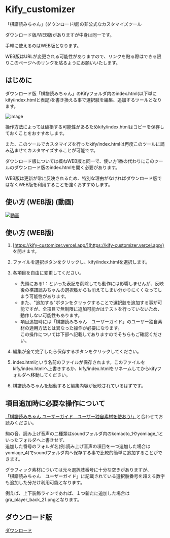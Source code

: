 # Kify_customizer
「棋譜読みちゃん」(ダウンロード版)の非公式なカスタマイズツール

ダウンロード版/WEB版がありますが中身は同一です。

手軽に使えるのはWEB版となります。

WEB版はURLが変更される可能性がありますので、リンクを貼る際はできる限りこのページへのリンクを貼るようにお願いいたします。

## はじめに

ダウンロード版「棋譜読みちゃん」のKifyフォルダ内のindex.html(以下単にkify/index.htmlと表記)を書き換える事で選択肢を編集、追加するツールとなります。

![image](https://user-images.githubusercontent.com/13916338/117845727-c6de0680-b2bb-11eb-8e56-3e6d769fe513.png)


操作方法によっては破損する可能性があるためkify/index.htmlはコピーを保存しておくことをおすすめします。

また、このツールでカスタマイズを行ったkify/index.htmlは再度このツールに読み込ませてカスタマイズすることが可能です。

ダウンロード版については概ねWEB版と同一で、使い方1番の代わりにこのツールのダウンロード版のindex.htmlを開く必要があります。

WEB版は更新が常に反映されるため、特別な理由がなければダウンロード版ではなくWEB版を利用することを強くおすすめします。

## 使い方 (WEB版) (動画)

[![動画](https://img.youtube.com/vi/Z2fcc3IMHUM/default.jpg)](https://youtu.be/Z2fcc3IMHUM)

## 使い方 (WEB版)

1. [https://kify-customizer.vercel.app/](https://kify-customizer.vercel.app/) を開きます。

2. ファイルを選択ボタンをクリックし、kify/index.htmlを選択します。

3. 各項目を自由に変更してください。  
    - 先頭にある1：といった表記を削除しても動作には影響しませんが、反映後の棋譜読みちゃんの選択肢からも消えてしまい分かりにくくなってしまう可能性があります。  
    - また、"追加する"ボタンをクリックすることで選択肢を追加する事が可能ですが、全項目で無制限に追加可能かはテストを行っていないため、動作しない可能性もあります。    
    - 項目追加時には「棋譜読みちゃん　ユーザーガイド」のユーザー独自素材の適用方法とは異なった操作が必要になります。  
      この操作については下部へ記載してありますのでそちらもご確認ください。  



4. 編集が全て完了したら保存するボタンをクリックしてください。


5. index.htmlという名前のファイルが保存されます。このファイルをkify/index.htmlへ上書きするか、kify/index.htmlをリネームしてからkifyフォルダへ移動してください。


6. 棋譜読みちゃんを起動すると編集内容が反映されているはずです。


## 項目追加時に必要な操作について

[「棋譜読みちゃん ユーザーガイド　ユーザー独自素材を使おう!」](https://help.kify.rei-yumesaki.net/guide/user-material/)と合わせてお読みください。

駒の音、読み上げ音声の二種類はsoundフォルダ内のkomaoto_1やyomiage_1といったフォルダへ上書きせず、  
追加した番号のフォルダ名(例:読み上げ音声の項目を一つ追加した場合はyomiage_4)でsoundフォルダ内へ保存する事で比較的簡単に追加することができます。

グラフィック素材については元々選択肢番号に十分な空きがありますが、  
「棋譜読みちゃん　ユーザーガイド」に記載されている選択肢番号を超える数字も追加した分だけ利用可能となります。

例えば、上下装飾ラインであれば、１つ新たに追加した場合はgra_player_back_21.pngとなります。

## ダウンロード版

[ダウンロード](https://github.com/maa123/Kify_customizer/archive/refs/heads/master.zip)
